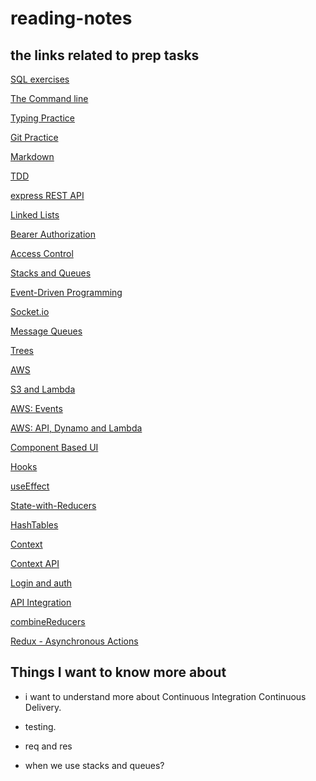 # reading-notes

## the links related to prep tasks

[SQL exercises](./sql.md)

[The Command line](./command-line.md)

[Typing Practice](./typing.md)

[Git Practice](./git-practice.md)

[Markdown](./markdown.md)

[TDD](./TDD.md)

[express REST API](./Express-rest-api.md)

[Linked Lists](./Linked-Lists.md)

[Bearer Authorization](./Bearer-Authorization.md)

[Access Control](./Access-Control.md)

[Stacks and Queues](./Stacks-and-Queues.md)

[Event-Driven Programming](./Event-Driven-Programming.md)

[Socket.io](./Socket.io.md)

[Message Queues](./MessageQueues.md)

[Trees](./Trees.md)

[AWS](./AWS.md)

[S3 and Lambda](./S3-and-Lambda.md)

[AWS: Events](./Events.md)

[AWS: API, Dynamo and Lambda](./API-and-Dynamo.md)

[Component Based UI](./Component-Based-UI.md)

[Hooks](./Hook.md)

[useEffect](./useEffect.md)

[State-with-Reducers](./State-with-Reducers.md)

[HashTables](./HashTables.md)

[Context](./Context.md)

[Context API](./Context-API.md)

[Login and auth](./Login.md)

[API Integration](./API-Integration.md)

[combineReducers](./combineReducers.md)

[Redux - Asynchronous Actions](./Asynchronous-Actions.md)

## Things I want to know more about

- i want to understand more about Continuous Integration Continuous Delivery.

- testing.

- req and res

- when we use stacks and queues?
